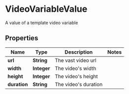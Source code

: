 

# VideoVariableValue

A value of a template video variable

## Properties

| Name | Type | Description | Notes |
|------------ | ------------- | ------------- | -------------|
|**url** | **String** | The vast video url |  |
|**width** | **Integer** | The video&#39;s width |  |
|**height** | **Integer** | The video&#39;s height |  |
|**duration** | **String** | The video&#39;s duration |  |



